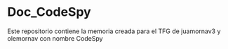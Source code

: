 # Doc_CodeSpy
Este repositorio contiene la memoria creada para el TFG de juamornav3 y olemornav con nombre CodeSpy
